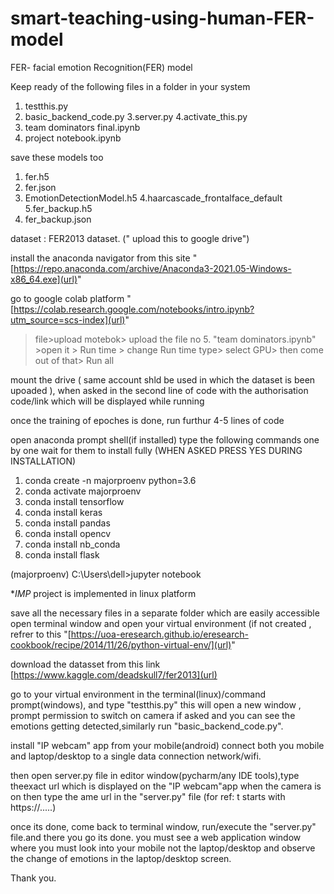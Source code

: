 # smart-teaching-using-human-FER-model
FER- facial emotion Recognition(FER) model

Keep ready of the following files in a folder in your system

1. testthis.py
2. basic_backend_code.py
3.server.py
4.activate_this.py
5. team dominators final.ipynb
6. project notebook.ipynb

save these models too 
1. fer.h5
2. fer.json
3. EmotionDetectionModel.h5
4.haarcascade_frontalface_default
5.fer_backup.h5
6. fer_backup.json


dataset : FER2013 dataset. (" upload this to google drive") 


install the anaconda navigator from this site "[https://repo.anaconda.com/archive/Anaconda3-2021.05-Windows-x86_64.exe](url)"

go to google colab platform "[https://colab.research.google.com/notebooks/intro.ipynb?utm_source=scs-index](url)"
>file>upload motebok> upload the file no 5. "team dominators.ipynb" >open it >   Run time >   change Run time type> select GPU> then come out of that> Run all

mount the drive  ( same account shld be used in which the dataset is been upoaded ), when asked in the second line of code with the authorisation code/link which will be displayed while running

once the training of epoches is done, run furthur 4-5 lines of code


open anaconda prompt shell(if installed)
type the following commands one by one wait for them to install fully (WHEN ASKED PRESS YES DURING INSTALLATION)

1. conda create -n majorproenv python=3.6
2. conda activate majorproenv
3. conda install tensorflow
4. conda install keras
5. conda install pandas
6. conda install opencv
7. conda install nb_conda
8. conda install flask 


(majorproenv) C:\Users\dell>jupyter notebook

**IMP*
project is implemented in linux platform

save all the necessary files in a separate folder which are easily accessible 
open terminal window and open your virtual environment (if not created ,  refrer to this "[https://uoa-eresearch.github.io/eresearch-cookbook/recipe/2014/11/26/python-virtual-env/](url)"

download the datasset from this link [https://www.kaggle.com/deadskull7/fer2013](url)

go to your virtual environment in the terminal(linux)/command prompt(windows), and type "testthis.py" this will open a new window , prompt permission to switch on
camera if asked and you can see the emotions getting detected,similarly run "basic_backend_code.py".

install "IP webcam" app from your mobile(android)
connect both you mobile and laptop/desktop to a single data connection network/wifi.

then open server.py file in editor window(pycharm/any IDE tools),type theexact url which is displayed on the "IP webcam"app when the camera is on then type the ame url in the  "server.py" file (for ref: t starts with https://.....)

once its done, come back to terminal window, run/execute the "server.py" file.and there you go its done. you must see a web application window where you must look into your mobile not the laptop/desktop and observe the change of emotions in the laptop/desktop screen.

Thank you.





  



